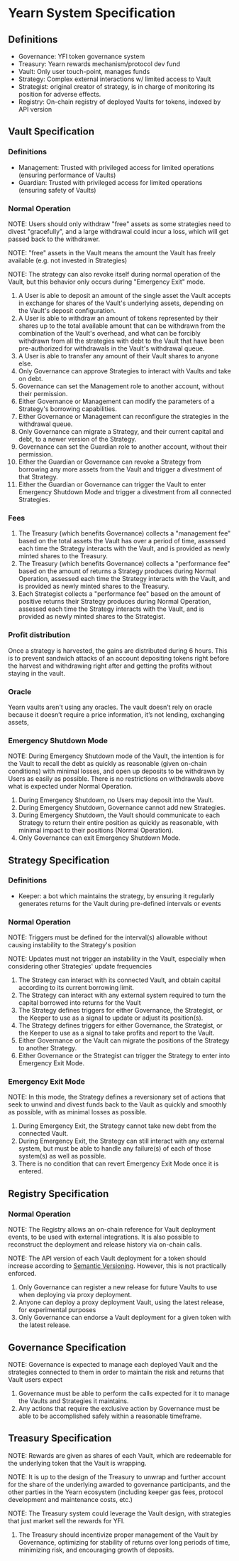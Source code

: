 # Yearn System Specification

## Definitions

- Governance: YFI token governance system
- Treasury: Yearn rewards mechanism/protocol dev fund
- Vault: Only user touch-point, manages funds
- Strategy: Complex external interactions w/ limited access to Vault
- Strategist: original creator of strategy, is in charge of monitoring its position for adverse effects.
- Registry: On-chain registry of deployed Vaults for tokens, indexed by API version

## Vault Specification

### Definitions

- Management: Trusted with privileged access for limited operations (ensuring performance of Vaults)
- Guardian: Trusted with privileged access for limited operations (ensuring safety of Vaults)

### Normal Operation

NOTE: Users should only withdraw "free" assets as some strategies need to divest "gracefully", and a large withdrawal could incur a loss, which will get passed back to the withdrawer.

NOTE: "free" assets in the Vault means the amount the Vault has freely available (e.g. not invested in Strategies)

NOTE: The strategy can also revoke itself during normal operation of the Vault, but this behavior only occurs during "Emergency Exit" mode.

1. A User is able to deposit an amount of the single asset the Vault accepts in exchange for shares of the Vault's underlying assets, depending on the Vault's deposit configuration.
1. A User is able to withdraw an amount of tokens represented by their shares up to the total available amount that can be withdrawn from the combination of the Vault's overhead, and what can be forcibly withdrawn from all the strategies with debt to the Vault that have been pre-authorized for withdrawals in the Vault's withdrawal queue.
1. A User is able to transfer any amount of their Vault shares to anyone else.
1. Only Governance can approve Strategies to interact with Vaults and take on debt.
1. Governance can set the Management role to another account, without their permission.
1. Either Governance or Management can modify the parameters of a Strategy's borrowing capabilities.
1. Either Governance or Management can reconfigure the strategies in the withdrawal queue.
1. Only Governance can migrate a Strategy, and their current capital and debt, to a newer version of the Strategy.
1. Governance can set the Guardian role to another account, without their permission.
1. Either the Guardian or Governance can revoke a Strategy from borrowing any more assets from the Vault and trigger a divestment of that Strategy.
1. Either the Guardian or Governance can trigger the Vault to enter Emergency Shutdown Mode and trigger a divestment from all connected Strategies.

### Fees

1. The Treasury (which benefits Governance) collects a "management fee" based on the total assets the Vault has over a period of time, assessed each time the Strategy interacts with the Vault, and is provided as newly minted shares to the Treasury.
1. The Treasury (which benefits Governance) collects a "performance fee" based on the amount of returns a Strategy produces during Normal Operation, assessed each time the Strategy interacts with the Vault, and is provided as newly minted shares to the Treasury.
1. Each Strategist collects a "performance fee" based on the amount of positive returns their Strategy produces during Normal Operation, assessed each time the Strategy interacts with the Vault, and is provided as newly minted shares to the Strategist.

### Profit distribution

Once a strategy is harvested, the gains are distributed during 6 hours. 
This is to prevent sandwich attacks of an account depositing tokens right before the harvest and withdrawing right after and getting the profits without staying in the vault.

### Oracle

Yearn vaults aren't using any oracles.
The vault doesn’t rely on oracle because it doesn’t require a price information, it’s not lending, exchanging assets, 

### Emergency Shutdown Mode

NOTE: During Emergency Shutdown mode of the Vault, the intention is for the Vault to recall the debt as quickly as reasonable (given on-chain conditions) with minimal losses, and open up deposits to be withdrawn by Users as easily as possible. There is no restrictions on withdrawals above what is expected under Normal Operation.

1. During Emergency Shutdown, no Users may deposit into the Vault.
1. During Emergency Shutdown, Governance cannot add new Strategies.
1. During Emergency Shutdown, the Vault should communicate to each Strategy to return their entire position as quickly as reasonable, with minimal impact to their positions (Normal Operation).
1. Only Governance can exit Emergency Shutdown Mode.

## Strategy Specification

### Definitions

- Keeper: a bot which maintains the strategy, by ensuring it regularly generates returns for the Vault during pre-defined intervals or events

### Normal Operation

NOTE: Triggers must be defined for the interval(s) allowable without causing instability to the Strategy's position

NOTE: Updates must not trigger an instability in the Vault, especially when considering other Strategies' update frequencies

1. The Strategy can interact with its connected Vault, and obtain capital according to its current borrowing limit.
1. The Strategy can interact with any external system required to turn the capital borrowed into returns for the Vault
1. The Strategy defines triggers for either Governance, the Strategist, or the Keeper to use as a signal to update or adjust its position(s).
1. The Strategy defines triggers for either Governance, the Strategist, or the Keeper to use as a signal to take profits and report to the Vault.
1. Either Governance or the Vault can migrate the positions of the Strategy to another Strategy.
1. Either Governance or the Strategist can trigger the Strategy to enter into Emergency Exit Mode.

### Emergency Exit Mode

NOTE: In this mode, the Strategy defines a reversionary set of actions that seek to unwind and divest funds back to the Vault as quickly and smoothly as possible, with as minimal losses as possible.

1. During Emergency Exit, the Strategy cannot take new debt from the connected Vault.
1. During Emergency Exit, the Strategy can still interact with any external system, but must be able to handle any failure(s) of each of those system(s) as well as possible.
1. There is no condition that can revert Emergency Exit Mode once it is entered.

## Registry Specification

### Normal Operation

NOTE: The Registry allows an on-chain reference for Vault deployment events, to be used with external integrations. It is also possible to reconstruct the deployment and release history via on-chain calls.

NOTE: The API version of each Vault deployment for a token should increase according to [Semantic Versioning](https://semver.org/). However, this is not practically enforced.

1. Only Governance can register a new release for future Vaults to use when deploying via proxy deployment.
1. Anyone can deploy a proxy deployment Vault, using the latest release, for experimental purposes
1. Only Governance can endorse a Vault deployment for a given token with the latest release.

## Governance Specification

NOTE: Governance is expected to manage each deployed Vault and the strategies connected to them in order to maintain the risk and returns that Vault users expect

1. Governance must be able to perform the calls expected for it to manage the Vaults and Strategies it maintains.
1. Any actions that require the exclusive action by Governance must be able to be accomplished safely within a reasonable timeframe.

## Treasury Specification

NOTE: Rewards are given as shares of each Vault, which are redeemable for the underlying token that the Vault is wrapping.

NOTE: It is up to the design of the Treasury to unwrap and further account for the share of the underlying awarded to governance participants, and the other parties in the Yearn ecosystem (including keeper gas fees, protocol development and maintenance costs, etc.)

NOTE: The Treasury system could leverage the Vault design, with strategies that just market sell the rewards for YFI.

1. The Treasury should incentivize proper management of the Vault by Governance, optimizing for stability of returns over long periods of time, minimizing risk, and encouraging growth of deposits.